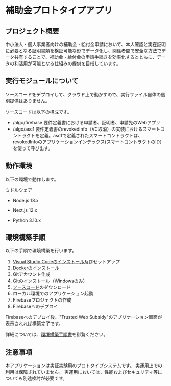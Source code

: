 # 補助金プロトタイプアプリ

## プロジェクト概要
中小法人・個人事業者向けの補助金・給付金申請において、本人確認と実在証明に必要となる証明書類を検証可能な形でデータ化し、関係者間で安全な方法でデータ共有することで、補助金・給付金の申請手続きを効率化するとともに、データの利活用が可能となる仕組みの提供を目指しています。

## 実行モジュールについて
ソースコードをデプロイして、クラウド上で動かすので、実行ファイル自体の個別提供はありません。

ソースコードは以下の構成です。

- /algo/firebase 要件定義書における申請者、証明者、申請先のWebアプリ
　
- /algo/asc1 要件定義書のrevokedInfo（VC取消）の実装におけるスマートコントラクトを定義。asc1で定義されたスマートコントラクトは、revokedInfoのアプリケーションインデックス(スマートコントラクトのID）を使って呼び出す。


## 動作環境
以下の環境で動作します。

ミドルウェア

- Node.js 18.x

- Next.js 12.x

- Python 3.10.x

## 環境構築手順

以下の手順で環境構築を行います。
  1. [Visual Studio Codeのインストール](https://code.visualstudio.com/download)及びセットアップ
  2. [Dockerのインストール](https://www.docker.com/products/docker-desktop/)
  3. Gitアカウント作成
  4. Gitのインストール（Windowsのみ）
  5. [ソースコード](https://github.com/ISID/tw-subsidy)のダウンロード
  6. ローカル環境でのアプリケーション起動
  7. Firebaseプロジェクトの作成
  8. Firebaseへのデプロイ

Firebaseへのデプロイ後、"Trusted Web Subsidy"のアプリケーション画面が表示されれば構築完了です。

詳細については、[環境構築手順書](https://github.com/ISID/tw-subsidy/blob/768e512b40a0358855a530593c8b23a83e6ecd51/doc/%E3%83%87%E3%83%A2%E7%92%B0%E5%A2%83%E6%A7%8B%E7%AF%89%E6%89%8B%E9%A0%86.docx?raw=true)を御覧ください。

## 注意事項
本アプリケーションは実証実験用のプロトタイプシステムです。
実運用上での利用は保障されていません。
実運用においては、性能およびセキュリティ等についても別途検討が必要です。

